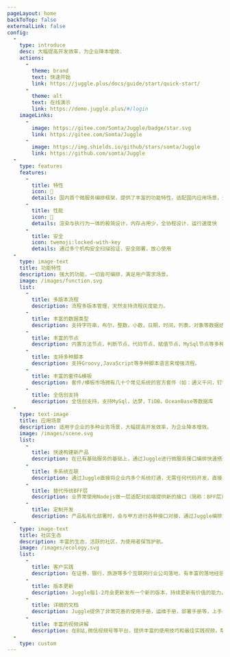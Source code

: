 ```yaml
---
pageLayout: home
backToTop: false
externalLink: false
config:
  -
    type: introduce
    desc: 大幅提高开发效率，为企业降本增效.
    actions:
      -
        theme: brand
        text: 快速开始
        link: https://juggle.plus/docs/guide/start/quick-start/
      -
        theme: alt
        text: 在线演示
        link: https://demo.juggle.plus/#/login
    imageLinks:
      -
        image: https://gitee.com/Somta/Juggle/badge/star.svg
        link: https://gitee.com/Somta/Juggle
      -
        image: https://img.shields.io/github/stars/somta/Juggle
        link: https://github.com/somta/Juggle
  -
    type: features
    features:
      -
        title: 特性
        icon: 📖
        details: 国内首个微服务编排框架，提供了丰富的功能特性，适配国内应用场景，开箱即用，非常方便
      -
        title: 性能
        icon: 🚀
        details: 渲染与执行为一体的极简设计，内存占用少，全协程设计，运行速度快
      -
        title: 安全
        icon: twemoji:locked-with-key
        details: 通过多个机构安全扫描验证，安全部署，放心使用
  -
    type: image-text
    title: 功能特性
    description: 强大的功能，一切皆可编排，满足用户需求场景。
    image: /images/function.svg
    list:
      -
        title: 多版本流程
        description: 流程多版本管理，天然支持流程灰度能力。
      -
        title: 丰富的数据类型
        description: 支持字符串，布尔，整数，小数，日期，时间，列表，对象等数据结构，满足绝大数数据定义场景。
      -
        title: 丰富的节点
        description: 内置方法节点，判断节点，代码节点，赋值节点，MySql节点等多种节点，能灵活设计流程。
      -
        title: 支持多种脚本
        description: 支持Groovy,JavaScript等多种脚本语言来增强流程。
      -
        title: 丰富的套件&模板
        description: 套件/模板市场拥有几十个常见系统的官方套件（如：通义千问，钉钉机器人，QQ邮箱，阿里云短信）和官方模板等，开箱即用，大大降低流程设计的复杂度
      -
        title: 全信创支持
        description: 全信创支持，支持MySql，达梦，TiDB，OceanBase等数据库
  -
    type: text-image
    title: 应用场景
    description: 适用于企业的多种业务场景，大幅提高开发效率，为企业降本增效。
    image: /images/scene.svg
    list:
      -
        title: 快速构建新产品
        description: 在已有基础服务的基础上，通过Juggle进行微服务接口编排快速搭建一个新产品。
      -
        title: 多系统互联
        description: 通过Juggle直接将企业内多个系统打通，无需任何代码开发，直接界面编排，小白也能干拉。
      -
        title: 替代传统BFF层
        description: 业界常使用Nodejs做一层适配对前端提供新的接口（简称：BFF层），可以通过Juggle的界面编排流程来替换BFF层。
      -
        title: 定制开发
        description: 产品私有化部署时，会与甲方进行各种接口对接，通过Juggle编排定制化接口，避免对标准代码的污染。
  -
    type: image-text
    title: 社区生态
    description: 丰富的生态，活跃的社区，为使用者保驾护航。
    image: /images/ecology.svg
    list:
      -
        title: 客户实践
        description: 在证券，银行，旅游等多个互联网行业公司落地，有丰富的落地经验。
      -
        title: 版本更新
        description: Juggle每1-2月会更新发布一个新的版本，持续更新有价值的能力。
      -
        title: 详细的文档
        description: Juggle提供了非常完善的使用手册，运维手册，部署手册等，上手门槛极低。
      -
        title: 丰富的视频讲解
        description: 在B站,微信视频号等平台，提供丰富的使用技巧和最佳实践视频，帮助用户更快上手。
  -
    type: custom
---
```

<script setup>
import Swiper from 'vuepress-theme-plume/features/Swiper.vue';
const customerList = [
  { link: '/customer/hstong.png',href:'https://www.hstong.com',alt: '华盛通'},
  { link: '/customer/pingankeji.png',href:'https://tech.pingan.com',alt: '平安科技'},
  { link: '/customer/swsc.png',href:'https://www.swsc.com.cn',alt: '西南证券'},
  { link: '/customer/xinyucores.png',href:'https://www.xinyucores.com',alt: '成都新昱科技有限公司'},
];
</script>


<Title content="客户案例"></Title>
<Swiper
:items="customerList"
mode="carousel"
:height="95"
:slides-per-view="3"
:space-between="20"
:speed="5500"
:pauseOnMouseEnter="true"
/>





